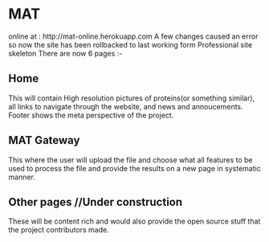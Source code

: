 <h1>MAT</h1> 
    online at : http://mat-online.herokuapp.com
A few changes caused an error so now the site has been rollbacked to last working form
Professional site skeleton
There are now 6 pages :-
<h2>Home</h2>
    This will contain High resolution pictures of proteins(or something similar), all links to navigate through the website, and news and annoucements. Footer shows the meta perspective of the project. 
<h2>MAT Gateway</h2>
    This where the user will upload the file and choose what all features to be used to process the file and provide the results on a new page in systematic manner.
<h2>Other pages   //Under construction </h2>
    These will be content rich and would also provide the open source stuff that the project contributors made.

